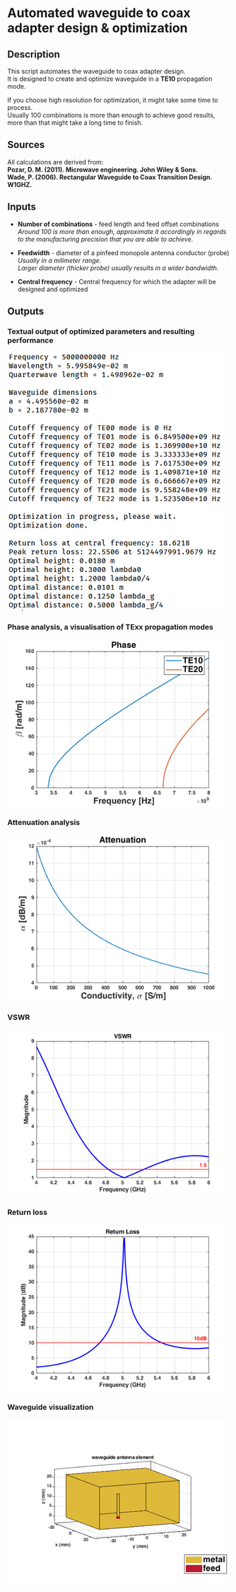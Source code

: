 # Automated waveguide to coax adapter design &amp; optimization

## Description
This script automates the waveguide to coax adapter design.  
It is designed to create and optimize waveguide in a **TE10** propagation mode.  
  
If you choose high resolution for optimization, it might take some time to process.  
Usually 100 combinations is more than enough to achieve good results, more than that might take a long time to finish.  

## Sources
All calculations are derived from:  
**Pozar, D. M. (2011). Microwave engineering. John Wiley & Sons.  
Wade, P. (2006). Rectangular Waveguide to Coax Transition Design. W1GHZ.**  
  
## Inputs
* **Number of combinations** - feed length and feed offset combinations  
*Around 100 is more than enough, approximate it accordingly in regards to the manufacturing precision that you are able to achieve.*  

* **Feedwidth** - diameter of a pinfeed monopole antenna conductor (probe)  
*Usually in a milimeter range.*  
*Larger diameter (thicker probe) usually results in a wider bandwidth.*

* **Central frequency** - Central frequency for which the adapter will be designed and optimized  

## Outputs

### Textual output of optimized parameters and resulting performance  
![Output](https://raw.githubusercontent.com/dnemec/waveguide_to_coax/main/Images/Output.PNG?raw=true)
  
### Phase analysis, a visualisation of TExx propagation modes
![Phase](https://raw.githubusercontent.com/dnemec/waveguide_to_coax/main/Images/Phase.png?raw=true)
  
### Attenuation analysis
![Attenuation](https://raw.githubusercontent.com/dnemec/waveguide_to_coax/main/Images/Attenuation.png?raw=true)
  
### VSWR
![VSWR](https://raw.githubusercontent.com/dnemec/waveguide_to_coax/main/Images/VSWR.png?raw=true)
  
### Return loss
![RL](https://raw.githubusercontent.com/dnemec/waveguide_to_coax/main/Images/Returnloss.png?raw=true)
  
### Waveguide visualization
![WG](https://raw.githubusercontent.com/dnemec/waveguide_to_coax/main/Images/Waveguide.png?raw=true)
